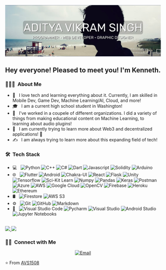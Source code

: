 <img src="https://raw.githubusercontent.com/AVS1508/AVS1508/master/assets/Aditya%20Vikram%20Singh%20Banner.png">

<h2> Hey everyone! Pleased to meet you! I'm Kenneth.</h2>

<h3> 👨🏻‍💻 &nbsp;About Me </h3>

- 🤔 &nbsp; I love tech and learning everything about it. Currently, I am skilled in Mobile Dev, Game Dev, Machine Learning/AI, Cloud, and more!
- 🎓 &nbsp; I am a current high school student in Washington!
- 💼 &nbsp; I've worked in a coupele of different organizations. I did a variety of things from making educational content on Machine Learning, to learning about audio plugins!
- 🌱 &nbsp; I am currently trying to learn more about Web3 and decentralized applications! 🦊
- ✍️ &nbsp; I am always trying to learn more about this expanding field of tech!

<h3> 🛠 &nbsp;Tech Stack</h3>

- 💻 &nbsp;
  ![Python](https://img.shields.io/badge/-Python-333333?style=flat&logo=python)
  ![C++](https://img.shields.io/badge/-C++-333333?style=flat&logo=C%2B%2B&logoColor=00599C)
  ![C#](https://img.shields.io/badge/-C%20Sharp-333333?style=flat&logo=Csharp)
  ![Dart](https://img.shields.io/badge/-Dart-333333?style=flat&logo=Dart)
  ![Javascript](https://img.shields.io/badge/-Javascript-333333?style=flat&logo=JAVASCRIPT)
  ![Solidity](https://img.shields.io/badge/-Solidity-333333?style=flat&logo=Solidity)
  ![Arduino](https://img.shields.io/badge/-Arduino-333333?style=flat&logo=Arduino)
- 🌐 &nbsp;
  ![Flutter](https://img.shields.io/badge/-Flutter-333333?style=flat&logo=Flutter)
  ![Android](https://img.shields.io/badge/-Android-333333?style=flat&logo=Android)
  ![Chakra-UI](https://img.shields.io/badge/-Chakra%20UI-333333?style=flat&logo=ChakraUI&logoColor=#319795)
  ![React](https://img.shields.io/badge/-React-333333?style=flat&logo=react)
  ![Flask](https://img.shields.io/badge/-Flask-333333?style=flat&logo=Flask)
  ![Unity](https://img.shields.io/badge/-Unity-333333?style=flat&logo=Unity)
  ![Tensorflow](https://img.shields.io/badge/-Tensorflow-333333?style=flat&logo=Tensorflow)
  ![Sci-Kit Learn](https://img.shields.io/badge/-SK%20Learn-333333?style=flat&logo=scikit%20learn)
  ![Numpy](https://img.shields.io/badge/-Numpy-333333?style=flat&logo=Numpy)
  ![Pandas](https://img.shields.io/badge/-Pandas-333333?style=flat&logo=Pandas)
  ![Keras](https://img.shields.io/badge/-Keras-333333?style=flat&logo=Keras)
  ![Postman](https://img.shields.io/badge/-Postman-333333?style=flat&logo=Postman)
  ![Azure](https://img.shields.io/badge/-Azure-333333?style=flat&logo=MicrosoftAzure)
  ![AWS](https://img.shields.io/badge/-AWS-333333?style=flat&logo=AmazonAWS)
  ![Google Cloud](https://img.shields.io/badge/-Google%20Cloud-333333?style=flat&logo=Google%20Cloud)
  ![OpenCV](https://img.shields.io/badge/-OpenCV-333333?style=flat&logo=Opencv)
  ![Firebase](https://img.shields.io/badge/-Firebase-333333?style=flat&logo=Firebase)
  ![Heroku](https://img.shields.io/badge/-Heroku-333333?style=flat&logo=Heroku&logoColor=430098)
  ![Ethereum](https://img.shields.io/badge/-Ethereum-333333?style=flat&logo=Ethereum)
- 🛢 &nbsp;
  ![Firestore](https://img.shields.io/badge/-Firebase-333333?style=flat&logo=Firebase)
  ![AWS S3](https://img.shields.io/badge/-AWS%20S3-333333?style=flat&logo=AmazonS3)
- ⚙️ &nbsp;
  ![Git](https://img.shields.io/badge/-Git-333333?style=flat&logo=git)
  ![GitHub](https://img.shields.io/badge/-GitHub-333333?style=flat&logo=github)
  ![Markdown](https://img.shields.io/badge/-Markdown-333333?style=flat&logo=markdown)
- 🔧 &nbsp;
  ![Visual Studio Code](https://img.shields.io/badge/-Visual%20Studio%20Code-333333?style=flat&logo=visual-studio-code&logoColor=007ACC)
  ![Pycharm](https://img.shields.io/badge/-Pycharm%20S3-333333?style=flat&logo=Pycharm)
  ![Visual Studio](https://img.shields.io/badge/-Visual%20Studio%20S3-333333?style=flat&logo=VisualStudio&logoColor=5C2D91)
  ![Android Studio](https://img.shields.io/badge/-Android%20Studio-333333?style=flat&logo=AndroidStudio)
  ![Jupyter Notebooks](https://img.shields.io/badge/-Jupyter%20Notebooks-333333?style=flat&logo=Jupyter)

<br/>

<a href="https://github.com/thequickbrownfoxjumpedoverthelazydog">
  <img height="180em" src="https://github-readme-stats.vercel.app/api?username=thequickbrownfoxjumpedoverthelazydog&theme=buefy&show_icons=true" />
  <img height="180em" src="https://github-readme-stats.vercel.app/api/top-langs/?username=thequickbrownfoxjumpedoverthelazydog&theme=buefy&layout=compact" />
</a>

<br/>

<h3> 🤝🏻 &nbsp;Connect with Me </h3>

<p align="center">
  <a href="c25kenneth@gmail.com"><img alt="Email" src="https://img.shields.io/badge/Email-c25kenneth@gmail.com-blue?style=flat-square&logo=gmail"></a>
</p>

⭐️ From [AVS1508](https://github.com/AVS1508)
